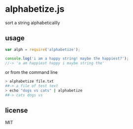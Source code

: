 alphabetize.js
==============

sort a string alphabeticallly

## usage

```javascript
var alph = require('alphabetize');

console.log('i am a happy string! maybe the happiest?');
//-> 'a am happiest happy i maybe string the'
```

or from the command line

```bash
> alphabetize file.txt
##-> a file of test text
> echo "dogs vs cats" | alphabetize
##-> cats dogs vs
```

## license
MIT